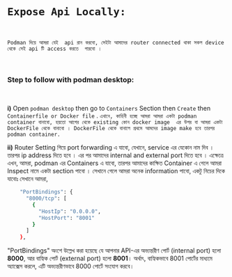 <br>

# `Expose Api Locally: `

<br>

`Podman দিয়ে আমরা যেই  api রান করবো, সেইটা আমাদের router connected থাকা সকল device থেকে সেই api টি access করতে  পারবো । `

<br>

### **Step to follow with podman desktop:**

<br>


**i)** Open `podman desktop` then go to `Containers` Section then `Create` then 
`Containerfile or Docker file` . `এখানে, কাহিনী হচ্ছে আমরা আমরা একটা podman container বানাবো, হয়তো আগের থেকে existing কোন docker image  এর উপর বা আমরা একটা DockerFile থেকে বানাবো । DockerFile থেকে বানালে প্রথমে আমদের image make হবে তারপর podman container.`

**ii)** Router Setting গিয়ে port forwarding এ যাবো, যেখানে, service এর যেকোন নাম দিব । তারপর ip address দিতে হবে । এর পর আমাদের internal and external port  দিতে হবে । এক্ষেত্রে এখন, আমরা, podman এর Containers  এ যাবো, তারপর আমাদের কাক্ষিত Container এ গেলে আমরা Inspect নামে একটা section পাবো । সেখানে গেলে আমরা অনেক information পাবো, একটু নিচের দিকে যাবোঃ সেখানে আমরা, 

```bash
    "PortBindings": {
      "8000/tcp": [
        {
          "HostIp": "0.0.0.0",
          "HostPort": "8001"
        }
      ]
    },
```

"PortBindings" অংশে উল্লেখ করা হয়েছে যে আপনার API-এর অভ্যন্তরীণ পোর্ট (internal port) হলো **8000**, আর বাহ্যিক পোর্ট (external port) হলো **8001**। অর্থাৎ, বাহ্যিকভাবে 8001 পোর্টের মাধ্যমে অ্যাক্সেস করলে, এটি অভ্যন্তরীণভাবে 8000 পোর্টে সংযোগ করবে। 



